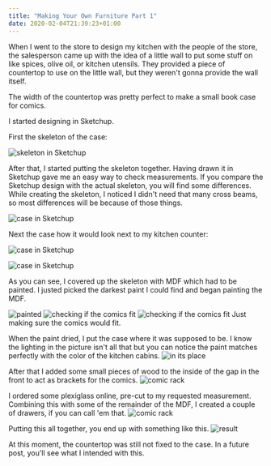 ```yaml
---
title: "Making Your Own Furniture Part 1"
date: 2020-02-04T21:39:23+01:00
---
```


When I went to the store to design my kitchen with the people of the store, the salesperson came up with the idea of a little wall to put some stuff on like spices, olive oil, or kitchen utensils. They provided a piece of countertop to use on the little wall, but they weren't gonna provide the wall itself.

The width of the countertop was pretty perfect to make a small book case for comics.

I started designing in Sketchup.

First the skeleton of the case:

![skeleton in Sketchup](/20180711_111845.jpg)

After that, I started putting the skeleton together. Having drawn it in Sketchup gave me an easy way to check measurements. If you compare the Sketchup design with the actual skeleton, you will find some differences. While creating the skeleton, I noticed I didn't need that many cross beams, so most differences will be because of those things.

![case in Sketchup](/36653898_223175238512262_8218523506917244928_n.jpg)

Next the case how it would look next to my kitchen counter:

![case in Sketchup](/IMG_20180711_124752_382.jpg)

![case in Sketchup](/IMG_20180711_124752_385.jpg)

As you can see, I covered up the skeleton with MDF which had to be painted. I justed picked the darkest paint I could find and began painting the MDF.

![painted](/20180712_195637.jpg)
![checking if the comics fit](/20180712_212849.jpg)
![checking if the comics fit](/20180712_213327_001.jpg)
Just making sure the comics would fit.

When the paint dried, I put the case where it was supposed to be. I know the lighting in the picture isn't all that but you can notice the paint matches perfectly with the color of the kitchen cabins.
![in its place](/20180712_221226.jpg)

After that I added some small pieces of wood to the inside of the gap in the front to act as brackets for the comics.
![comic rack](/20200204_225145.jpg)

I ordered some plexiglass online, pre-cut to my requested measurement. Combining this with some of the remainder of the MDF, I created a couple of drawers, if you can call 'em that.
![comic rack](/20200204_225233.jpg)

Putting this all together, you end up with something like this.
![result](/20180726_211133.jpg)

At this moment, the countertop was still not fixed to the case. In a future post, you'll see what I intended with this.